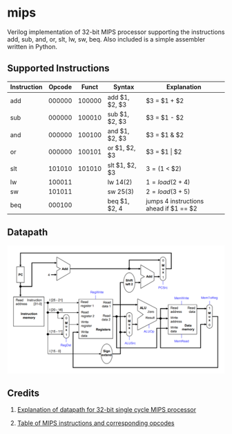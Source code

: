 # mips

Verilog implementation of 32-bit MIPS processor supporting the instructions add, sub, and, or, slt, lw, sw, beq. Also included is a simple assembler written in Python.

## Supported Instructions

Instruction | Opcode | Funct | Syntax | Explanation
------------|--------|-------|--------|---------
add         |000000  |100000 |add $1, $2, $3 | $3 = $1 + $2
sub         |000000  |100010 |sub $1, $2, $3 | $3 = $1 - $2
and         |000000  |100100 |and $1, $2, $3 | $3 = $1 & $2
or          |000000  |100101 |or $1, $2, $3  | $3 = $1 \| $2
slt         |101010  |101010 |slt $1, $2, $3 | $3 = ($1 < $2)
lw          |100011  |       |lw $1 4($2)    | $1 = load($2 + 4)
sw          |101011  |       |sw $2 5($3)    | $2 = load($3 + 5)
beq         |000100  |       |beq $1, $2, 4  | jumps 4 instructions ahead if $1 == $2


## Datapath

![Datapath](datapath.png)

## Credits

1. [Explanation of datapath for 32-bit single cycle MIPS processor](https://courses.cs.washington.edu/courses/cse378/09wi/lectures/lec07.pdf)

2. [Table of MIPS instructions and corresponding opcodes](https://uweb.engr.arizona.edu/~ece369/Resources/spim/MIPSReference.pdf)

